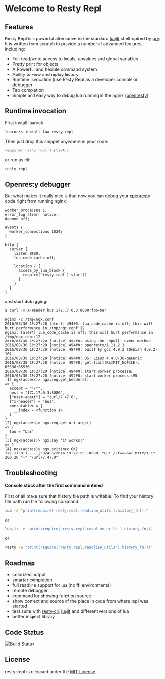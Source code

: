 # Welcome to Resty Repl

## Features

Resty Repl is a powerful alternative to the standard [luajit](http://luajit.org/) shell ispired by [pry](https://github.com/pry/pry). It is written from scratch to provide a number of advanced features, including:
* Full read/write access to locals, upvalues and global variables
* Pretty print for objects
* A Powerful and flexible command system
* Ability to view and replay history
* Runtime invocation (use Resty Repl as a developer console or debugger)
* Tab completion
* Simple and easy way to debug lua running in the nginx ([openresty](http://openresty.org/en/))

## Runtime invocation

First install luarock
```bash
luarocks install lua-resty-repl
```

Then just drop this snippet anywhere in your code:

```lua
require('resty.repl').start()
```

or run as cli:
```bash
resty-repl
```

## Openresty debugger
But what makes it really nice is that now you can debug your [openresty](http://openresty.org/en/) code right from running nginx!

```nginx
worker_processes 1;
error_log stderr notice;
daemon off;

events {
  worker_connections 1024;
}

http {
  server {
    listen 8080;
    lua_code_cache off;

    location / {
      access_by_lua_block {
        require('resty.repl').start()
      }
    }
  }
}
```

and start debugging:
```bash
$ curl -H X-Header:buz 172.17.0.3:8080?foo=bar

```

```
nginx -c /tmp/ngx.conf
2016/08/30 19:27:20 [alert] 494#0: lua_code_cache is off; this will hurt performance in /tmp/ngx.conf:12
nginx: [alert] lua_code_cache is off; this will hurt performance in /tmp/ngx.conf:12
2016/08/30 19:27:20 [notice] 494#0: using the "epoll" event method
2016/08/30 19:27:20 [notice] 494#0: openresty/1.11.2.1
2016/08/30 19:27:20 [notice] 494#0: built by gcc 4.9.2 (Debian 4.9.2-10)
2016/08/30 19:27:20 [notice] 494#0: OS: Linux 4.4.0-36-generic
2016/08/30 19:27:20 [notice] 494#0: getrlimit(RLIMIT_NOFILE): 65536:65536
2016/08/30 19:27:20 [notice] 494#0: start worker processes
2016/08/30 19:27:20 [notice] 494#0: start worker process 495
[1] ngx(access)> ngx.req.get_headers()
=> {
  accept = "*/*",
  host = "172.17.0.3:8080",
  ["user-agent"] = "curl/7.47.0",
  ["x-header"] = "buz",
  <metatable> = {
    __index = <function 1>
  }
}
[2] ngx(access)> ngx.req.get_uri_args()
=> {
  foo = "bar"
}
[3] ngx(access)> ngx.say 'it works!'
=> 1
[4] ngx(access)> ngx.exit(ngx.OK)
172.17.0.1 - - [30/Aug/2016:19:27:23 +0000] "GET /?foo=bar HTTP/1.1" 200 20 "-" "curl/7.47.0"
```

## Troubleshooting
#### Console stuck after the first command entered
First of all make sure that history file path is writable. To find your history file path run the following command:
```bash
lua -e "print(require('resty.repl.readline_utils').history_fn())"
```
or
```bash
luajit -e "print(require('resty.repl.readline_utils').history_fn())"
```
or
```bash
resty -e "print(require('resty.repl.readline_utils').history_fn())"
```
## Roadmap
- colorized output
- smarter completion
- full readline support for lua (no ffi environments)
- remote debugger
- command for showing function source
- show context and source of the place in code from where repl was started
- test suite with [resty-cli](https://github.com/openresty/resty-cli), [luajit](http://luajit.org/) and different versions of lua
- better inspect library

## Code Status

[![Build Status](https://travis-ci.org/saks/lua-resty-repl.svg?branch=master)](https://travis-ci.org/saks/lua-resty-repl)

## License

resty-repl is released under the [MIT License](http://www.opensource.org/licenses/MIT).
